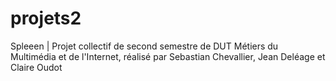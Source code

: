 # projets2
Spleeen | Projet collectif de second semestre de DUT Métiers du Multimédia et de l'Internet, réalisé par Sebastian Chevallier, Jean Deléage et Claire Oudot
